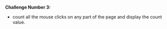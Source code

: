 **Challenge Number 3:**

- count all the mouse clicks on any part of the page and display the count value.
